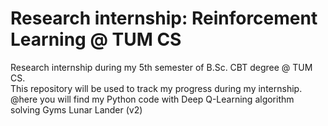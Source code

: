 # Research internship: Reinforcement Learning @ TUM CS
Research internship during my 5th semester of B.Sc. CBT degree @ TUM CS.   
This repository will be used to track my progress during my internship. @here you will find my Python code with Deep Q-Learning algorithm solving Gyms Lunar Lander (v2)
